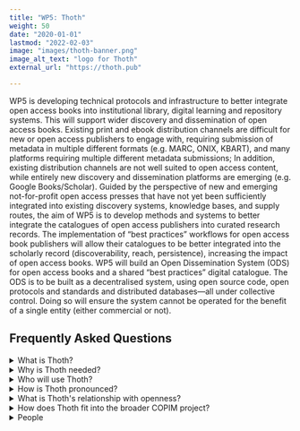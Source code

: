 ```yaml
---
title: "WP5: Thoth"
weight: 50
date: "2020-01-01"
lastmod: "2022-02-03"
image: "images/thoth-banner.png"
image_alt_text: "logo for Thoth"
external_url: "https://thoth.pub"

---
```


WP5 is developing technical protocols and infrastructure to better integrate open access books into institutional library, digital learning and repository systems. This will support wider discovery and dissemination of open access books. Existing print and ebook distribution channels are difficult for new or open access publishers to engage with, requiring submission of metadata in multiple different formats (e.g. MARC, ONIX, KBART), and many platforms requiring multiple different metadata submissions; In addition, existing distribution channels are not well suited to open access content, while entirely new discovery and dissemination platforms are emerging (e.g. Google Books/Scholar). Guided by the perspective of new and emerging not-for-profit open access presses that have not yet been sufficiently integrated into existing discovery systems, knowledge bases, and supply routes, the aim of WP5 is to develop methods and systems to better integrate the catalogues of open access publishers into curated research records. The implementation of “best practices” workflows for open access book publishers will allow their catalogues to be better integrated into the scholarly record (discoverability, reach, persistence), increasing the impact of open access books. WP5 will build an Open Dissemination System (ODS) for open access books and a shared “best practices” digital catalogue. The ODS is to be built as a decentralised system, using open source code, open protocols and standards and distributed databases—all under collective control. Doing so will ensure the system cannot be operated for the benefit of a single entity (either commercial or not).

## Frequently Asked Questions

<details>
  <summary>
    What is Thoth?
  </summary>

Thoth is a metadata creation, management, and dissemination platform specifically tailored to tackle the problems of getting open access works into the book supply chain. The platform provides publishers with a tool to gather all of the metadata needed to dissemination books, such as information on titles, authors, publication dates, and the like, as well as metadata specific to digital and open access books, such as persistent identifiers for products, file addresses, and contributors and their institutional affiliations. The data model is granular enough that publishers can add metadata on chapters within books, or include information on multiple reader-facing outlets where a book can be found. Thoth enables the wide dissemination of these records by transforming them into a variety of both industry-standard and distributor-specific metadata formats, and exposing all records openly under a CC-0 license via open APIs.

</details>

<details>
  <summary>
    Why is Thoth needed?
  </summary>

The initial idea for Thoth emerged out of the shared experience of a number of scholar-led presses, who, after facing the significant challenges of starting up publishing programs, came to realize that their next major challenge was to get their books into the scholarly record and more widely discoverable. The established supply chain for scholarly books is difficult to access for new publishers and not designed to handle open access books. Most small or new publishers lack access to the specialized title management systems used by bigger publishers, and even those expensive systems are not oriented to open access books. Bigger publishers are also better able to navigate the supply chain because they have dedicated staff, such as metadata specialists and marketing managers, who focus entirely on distribution. Thoth hopes to level the playing field between large and small publishers by alleviating some of the difficulties faced by scholar-led presses.

Thoth approaches these problems by:

* Making it easier for publishers to create and manage metadata for their titles. The platform’s data model and interface provide a scaffolding for good metadata practices.
* Encouraging publisher workflow practices that lead to more-complete and higher-quality metadata. Thoth enables publishers to iteratively create and enhance a title’s metadata as it moves through the publication process, and its Traffic Light system will display the status of a record as evaluated by the requirements of downstream distributors.
* Easing the substantial burden of submitting records to multiple distributors. Publishers need to create a metadata record only once, which can then be exported in the many forms and formats required by intermediaries.
* Reducing the amount of insider knowledge needed to strategically navigate the scholarly book supply chain. The Thoth team is putting in the legwork of making organizational and technical connections with distributors so that publishers don’t have to.

</details>

<details>
  <summary>
    Who will use Thoth?
  </summary>

While the primary focus of Thoth is on the needs of newer, smaller scholar-led presses, including some of the new university presses, we are finding that the service might be attractive to other segments of the scholarly publishing sector, including library publishing programs, and mid-sized university presses that publish some, but not all, of their titles in open access editions.

</details>

<details>
  <summary>
    How is Thoth pronounced?
  </summary>

Thoth (/toʊt, θoʊθ/, Greek Θώθ < Coptic Ⲑⲱⲟⲩⲧ < Egyptian ḏḥwtj)

Vincent is allegedly the only person in WP5 who knows how to properly pronounce “Thoth,” but we have not let our wild variety of pronunciations hinder our discussions. The group seems to be converging toward “towt,” as in “tote bag.” (For audio of the British and American English pronunciation of “tote,” see the Cambridge Dictionary: https://dictionary.cambridge.org/us/pronunciation/english/tote)

</details>

<details>
  <summary>
    What is Thoth's relationship with openness?
  </summary>

Several different types of openness are central to Thoth’s approach to building a platform that reflects and forwards the values of open infrastructure. The openness of Thoth’s source code, metadata records, and focus on open access books, orient the project not only toward the flourishing of scholar-led publishers but to the growth of a healthier scholarly communication ecology, more directly managed by the scholarly community and guarded against platform lock-in.

Thoth embeds openness in its design in three ways:

* Its overarching aim is to support the success of scholar-led open-access presses, and the wide circulation of the books they publish.

* It seeks to enlarge the amount of open bibliographic metadata circulating by releasing records under CC-0 licenses, making them accessible, reusable, and open for enhancement and sharing.

* The code behind the Thoth platform is open source, available for anyone to use, reproduce, and distribute under an Apache 2.0 license, available on Github: https://github.com/thoth-pub/thoth. While the service-model we are developing provides publishers with an account on the main Thoth instance, for a fee, anyone can download the code, host, configure, and further develop their own instance of Thoth.

</details>

<details>
  <summary>
    How does Thoth fit into the broader COPIM project?
  </summary>

Because Thoth stores metadata records as structured data, it is becoming an integral part of other COPIM work packages, who can pull the data into their own systems. WP2’s Open Book Collective’s website will populate its catalogue by pulling through the Thoth API; WP7 will distribute all data needed for book preservation through Thoth; and WP6’s Experimental Publishing Compendium is looking at pulling records for books published by participating presses.

Member presses are also looking at ways of reusing the records in Thoth. Open Book Publishers’ new website pulls title data from Thoth instead of entering all of this data first in its content management system, and then in Thoth. The website code will ultimately be available open-source, making it easy for smaller publishers to set up and customise their own easy-to-maintain sites.

</details>

<details>
  <summary>
    People
  </summary>

* Rupert Gatti
* Vincent van Gerven Oei
* Javier Arias
* Ross Higman
* Livy Snyder
* Graham Stone
* Niels Stern & Ronald Snijder

</details>
